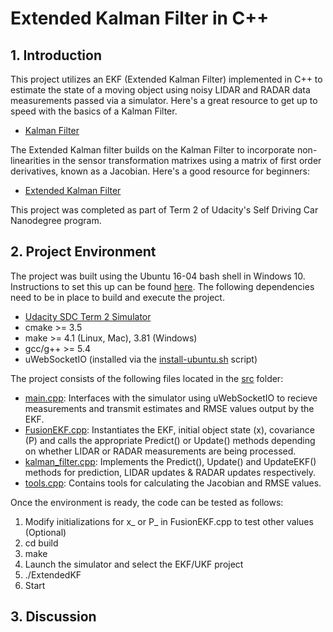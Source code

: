 # Extended Kalman Filter in C++

## 1. Introduction

This project utilizes an EKF (Extended Kalman Filter) implemented in C++ to estimate the state of a moving object using noisy LIDAR and RADAR data measurements passed via a simulator. Here's a great resource to get up to speed with the basics of a Kalman Filter.

* [Kalman Filter](http://www.bzarg.com/p/how-a-kalman-filter-works-in-pictures/)

The Extended Kalman filter builds on the Kalman Filter to incorporate non-linearities in the sensor transformation matrixes using a matrix of first order derivatives, known as a Jacobian. Here's a good resource for beginners:

* [Extended Kalman Filter](https://home.wlu.edu/~levys/kalman_tutorial/)

This project was completed as part of Term 2 of Udacity's Self Driving Car Nanodegree program.

## 2. Project Environment
The project was built using the Ubuntu 16-04 bash shell in Windows 10. Instructions to set this up can be found [here](https://www.howtogeek.com/249966/how-to-install-and-use-the-linux-bash-shell-on-windows-10/). The following dependencies need to be in place to build and execute the project.

* [Udacity SDC Term 2 Simulator](https://github.com/udacity/self-driving-car-sim/releases)
* cmake >= 3.5
* make >= 4.1 (Linux, Mac), 3.81 (Windows)
* gcc/g++ >= 5.4
* uWebSocketIO (installed via the [install-ubuntu.sh](https://github.com/shazraz/Extended-Kalman-Filter/blob/master/install-ubuntu.sh) script) 
 
The project consists of the following files located in the [src](https://github.com/shazraz/Extended-Kalman-Filter/tree/master/src) folder:

* [main.cpp](https://github.com/shazraz/Extended-Kalman-Filter/blob/master/src/main.cpp): Interfaces with the simulator using uWebSocketIO to recieve measurements and transmit estimates and RMSE values output by the EKF.
* [FusionEKF.cpp](https://github.com/shazraz/Extended-Kalman-Filter/blob/master/src/FusionEKF.cpp): Instantiates the EKF, initial object state (x), covariance (P) and calls the appropriate Predict() or Update() methods depending on whether LIDAR or RADAR measurements are being processed.
* [kalman_filter.cpp](https://github.com/shazraz/Extended-Kalman-Filter/blob/master/src/kalman_filter.cpp): Implements the Predict(), Update() and UpdateEKF() methods for prediction, LIDAR updates & RADAR updates respectively.
* [tools.cpp](https://github.com/shazraz/Extended-Kalman-Filter/blob/master/src/tools.cpp): Contains tools for calculating the Jacobian and RMSE values.

Once the environment is ready, the code can be tested as follows:

1. Modify initializations for x_ or P_ in FusionEKF.cpp to test other values (Optional)
2. cd build
3. make
4. Launch the simulator and select the EKF/UKF project
5. ./ExtendedKF
6. Start

## 3. Discussion





